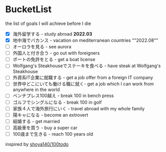 # BucketList
the list of goals I will achieve before I die

* [x] 海外留学する - study abroad **2022.03**
* [x] 地中海でバカンス - vacation on mediterranean countries ""2022.08""
* [ ] オーロラを見る - see aurora
* [ ] 外国人と付き合う - go out with foreigners
* [ ] ボートの免許をとる - get a boat license
* [ ] Wolfgang's Steakhouseでステーキを食べる - have steak at Wolfgang's Steakhouse
* [ ] 外資系IT企業に就職する - get a job offer from a foreign IT company
* [ ] 世界中どこにいても働ける職に就く- get a job which I can work from anywhere in the world
* [ ] ベンチプレス100越え - break 100 in bench press
* [ ] ゴルフでシングルになる - break 100 in golf
* [ ] 家族４人で海外旅行にいく - travel abroad with my whole family
* [ ] 陽キャになる - become an extrovert
* [ ] 結婚する - get married
* [ ] 高級車を買う - buy a super car
* [ ] 100歳まで生きる - reach 100 years old

inspired by [shoya140/100todo](https://github.com/shoya140/100todo)
